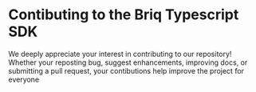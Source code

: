 # Contibuting to the Briq Typescript SDK

We deeply appreciate your interest in contributing to our repository! Whether your reposting bug, suggest enhancements, improving docs, or submitting a pull request, your contibutions help improve the project for everyone